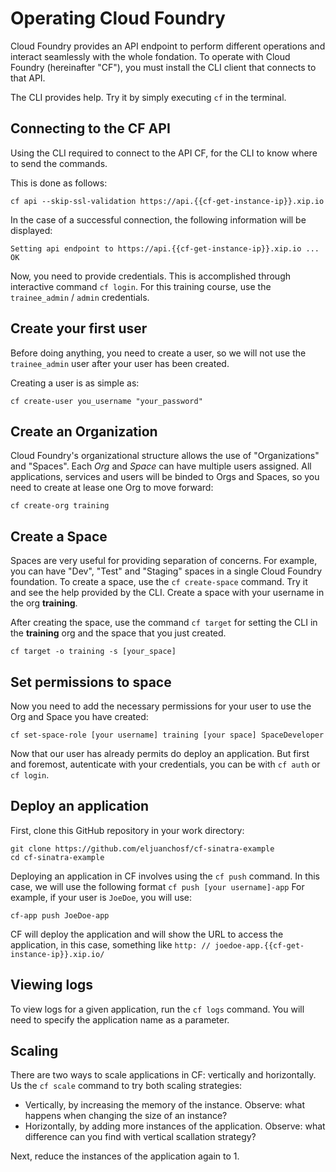 # Operating Cloud Foundry

Cloud Foundry provides an API endpoint to perform different operations and interact seamlessly with the whole fondation.
To operate with Cloud Foundry (hereinafter "CF"), you must install the CLI client that connects to that API.

The CLI provides help. Try it by simply executing `cf` in the terminal.

## Connecting to the CF API

Using the CLI required to connect to the API CF, for the CLI to know where to send the commands.

This is done as follows:

```
cf api --skip-ssl-validation https://api.{{cf-get-instance-ip}}.xip.io
```

In the case of a successful connection, the following information will be displayed:

```
Setting api endpoint to https://api.{{cf-get-instance-ip}}.xip.io ...
OK
```

Now, you need to provide credentials. This is accomplished through interactive command `cf login`. For this training course,  use the `trainee_admin` / `admin` credentials.

## Create your first user

Before doing anything, you need to create a user, so we will not use the `trainee_admin` user after your user has been created.

Creating a user is as simple as:

```
cf create-user you_username "your_password"
```

## Create an Organization

Cloud Foundry's organizational structure allows the use of "Organizations" and "Spaces". Each *Org* and *Space*  can have multiple users assigned.
All applications, services and users will be binded to Orgs and Spaces, so you need to create at lease one Org to move forward:

```
cf create-org training
```

## Create a Space

Spaces are very useful for providing separation of concerns. For example, you can have "Dev", "Test" and "Staging" spaces in a single Cloud Foundry foundation.
To create a space, use the `cf create-space` command. Try it and see the help provided by the CLI. Create a space with your username in the org **training**.

After creating the space, use the command `cf target` for setting the CLI in the **training** org and the space that you just created.

```
cf target -o training -s [your_space]
```

## Set permissions to space

Now you need to add the necessary permissions for your user to use the Org and Space you have created:

```
cf set-space-role [your username] training [your space] SpaceDeveloper
```

Now that our user has already permits do deploy an application.
But first and foremost, autenticate with your credentials, you can be with `cf auth` or `cf login`.

## Deploy an application

First, clone this GitHub repository in your work directory:

```
git clone https://github.com/eljuanchosf/cf-sinatra-example
cd cf-sinatra-example
```

Deploying an application in CF involves using the `cf push` command. In this case, we will use the following format `cf push [your username]-app`
For example, if your user is `JoeDoe`, you will use:
```
cf-app push JoeDoe-app
```

CF will deploy the application and will show the URL to access the application, in this case, something like `http: // joedoe-app.{{cf-get-instance-ip}}.xip.io/`

## Viewing logs

To view logs for a given application, run the `cf logs` command. You will need to specify the application name as a parameter.

## Scaling

There are two ways to scale applications in CF: vertically and horizontally.
Us the `cf scale` command to try both scaling strategies:
* Vertically, by increasing the memory of the instance. Observe: what happens when changing the size of an instance?
* Horizontally, by adding more instances of the application. Observe: what difference can you find with vertical scallation strategy?

Next, reduce the instances of the application again to 1.

